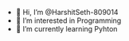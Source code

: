 - 👋 Hi, I’m @HarshitSeth-809014
- 👀 I’m interested in Programming
- 🌱 I’m currently learning Pyhton

<!---
HarshitSeth-809014/HarshitSeth-809014 is a ✨ special ✨ repository because its `README.md` (this file) appears on your GitHub profile.
You can click the Preview link to take a look at your changes.
--->
